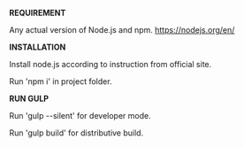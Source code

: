 **REQUIREMENT**

Any actual version of Node.js and npm.
https://nodejs.org/en/

**INSTALLATION**

Install node.js according to instruction from official site.
 
Run 'npm i' in project folder.

**RUN GULP**

Run 'gulp --silent' for developer mode.

Run 'gulp build' for distributive build. 
